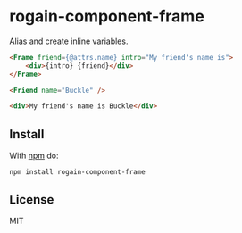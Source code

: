 # rogain-component-frame

Alias and create inline variables.

```html
<Frame friend={@attrs.name} intro="My friend's name is">
    <div>{intro} {friend}</div>
</Frame>
```

```html
<Friend name="Buckle" />
```

```html
<div>My friend's name is Buckle</div>
```

## Install 

With [npm](https://www.npmjs.com) do:

```
npm install rogain-component-frame
```

## License

MIT